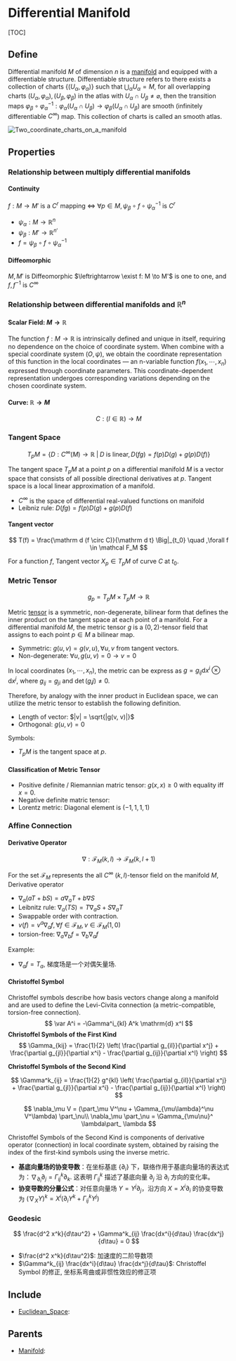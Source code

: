 # Differential Manifold

[TOC]

## Define

Differential manifold $M$ of dimension $n$ is a [manifold](./Manifold.md) and equipped with a differentiable structure. Differentiable structure refers to there exists a collection of charts $\{(U_\alpha, \varphi_\alpha)\}$ such that $\bigcup_{\alpha}U_{\alpha}=M$, for all overlapping charts $(U_{\alpha},\varphi_{\alpha}), (U_{\beta},\varphi_{\beta})$ in the atlas with $U_{\alpha}\cap U_{\beta}\neq\varnothing$, then the transition maps $\varphi_{\beta}\circ\varphi_{\alpha}^{-1}:\varphi_{\alpha}(U_{\alpha}\cap U_{\beta})\to\varphi_{\beta}(U_{\alpha}\cap U_{\beta})$ are smooth (infinitely differentiable $C^\infty$) map. This collection of charts is called an smooth atlas.

<img src="./assets/Two_coordinate_charts_on_a_manifold.svg" alt="Two_coordinate_charts_on_a_manifold"  />

## Properties


### Relationship between multiply differential manifolds

#### Continuity

$f: M \to M'$ is a $C^r$ mapping $\Leftrightarrow$ $\forall p \in M, \psi_\beta \circ f \circ \psi_\alpha^{-1}$ is $C^r$

- $\psi_\alpha: M \to \mathbb R^{n}$
- $\psi_\beta: M' \to \mathbb R^{n'}$
- $f = \psi_\beta \circ f \circ \psi_\alpha^{-1}$

#### Diffeomorphic

$M, M'$ is Diffeomorphic $\leftrightarrow \exist f: M \to M'$ is one to one, and $f, f^{-1}$ is $C^{\infty}$

### Relationship between differential manifolds and $\mathbb R^n$

#### Scalar Field: $M \to \mathbb R$

The function $f: M \to \mathbb R$ is intrinsically defined and unique in itself, requiring no dependence on the choice of coordinate system. When combine with a special coordinate system $(O, \psi)$, we obtain the coordinate representation of this function in the local coordinates — an n-variable function $f (x_1, \cdots, x_n)$ expressed through coordinate parameters. This coordinate-dependent representation undergoes corresponding variations depending on the chosen coordinate system.

#### Curve: $\mathbb R \to M$

$$
C: (I \in \mathbb R) \to M
$$

### Tangent Space

$$
T_pM = \left\{D:C^\infty (M) \to \mathbb R \;\Big|\; D \text{ is linear}, D(fg) = f(p) D(g) + g(p) D(f)  \right\}
$$

The tangent space $T_p M$ at a point $p$ on a differential manifold $M$ is a vector space that consists of all possible directional derivatives at $p$. Tangent space is a local linear approximation of a manifold.

- $C^{\infty}$  is the space of differential real-valued functions on manifold
- Leibniz rule: $D(fg) = f(p) D(g) + g(p) D(f)$

#### Tangent vector

$$
T(f) = \frac{\mathrm d (f \circ C)}{\mathrm d t} \Big|_{t_0}  \quad ,\forall f \in \mathcal F_M
$$

For a function $f$, Tangent vector $X_p \in T_p M$ of curve $C$ at $t_0$.

### Metric Tensor

$$
g_p = T_p M \times T_p M \to \mathbb R
$$

Metric [tensor](./Tensor.md) is a symmetric, non-degenerate, bilinear form that defines the inner product on the tangent space at each point of a manifold. For a differential manifold $M$, the metric tensor $g$ is a $(0, 2)$-tensor field that assigns to each point $p \in M$ a bilinear map.

- Symmetric: $g(u, v) = g(v, u), \forall u, v$ from tangent vectors.
- Non-degenerate: $\forall u, g(u, v) = 0 \rightarrow v = 0$

In local coordinates $(x_1, \cdots, x_n)$, the metric can be express as $g = g_{ij} \mathrm d x^i \otimes \mathrm d x^j$, where $g_{ij} = g_{ji}$ and $\det(g_ij) \neq 0$.

Therefore, by analogy with the inner product in Euclidean space, we can utilize the metric tensor to establish the following definition.

- Length of vector: $|v| = \sqrt{|g(v, v)|}$
- Orthogonal: $g(u, v) = 0$

Symbols:
- $T_p M$ is the tangent space at $p$.

#### Classification of Metric Tensor

- Positive definite / Riemannian matric tensor: $g(x, x) \ge 0$ with equality iff $x = 0$.
- Negative definite matric tensor:
- Lorentz metric: Diagonal element is $(-1, 1, 1, 1)$

### Affine Connection

#### Derivative Operator

$$
\nabla: \mathcal F_M(k, l) \to \mathcal F_M(k, l + 1)
$$

For the set $\mathcal F_M$ represents the all $C^\infty \ (k, l)$-tensor field on the manifold $M$, Derivative operator

- $\nabla_a (a T + b S) = a \nabla_a T + b \nabla S$
- Leibnitz rule: $\nabla_a (TS) = T \nabla_a S + S \nabla_a T$
- Swappable order with contraction.
- $v(f) = v^a \nabla_a f , \forall f \in \mathcal F_M, v \in \mathcal F_M (1, 0)$
- torsion-free: $\nabla_a \nabla_b f = \nabla_b \nabla_a f$

Example:

- $\nabla_a f = T_a$, 梯度场是一个对偶矢量场.

#### Christoffel Symbol

Christoffel symbols describe how basis vectors change along a manifold and are used to define the Levi-Civita connection (a metric-compatible, torsion-free connection).
$$
\var A^i = -\Gamma^i_{kl} A^k \mathrm{d} x^l
$$
**Christoffel Symbols of the First Kind**
$$
\Gamma_{kij} = \frac{1}{2} \left( \frac{\partial g_{il}}{\partial x^j} + \frac{\partial g_{jl}}{\partial x^i} - \frac{\partial g_{ij}}{\partial x^l} \right)
$$

**Christoffel Symbols of the Second Kind** 

$$
\Gamma^k_{ij} = \frac{1}{2} g^{kl} \left( \frac{\partial g_{il}}{\partial x^j} + \frac{\partial g_{jl}}{\partial x^i} - \frac{\partial g_{ij}}{\partial x^l} \right)
$$

$$
\nabla_\mu V = (\part_\mu V^\nu + \Gamma_{\mu\lambda}^\nu V^\lambda) \part_\nu\\
\nabla_\mu \part_\nu = \Gamma_{\mu\nu}^ \lambda\part_ \lambda
$$

Christoffel Symbols of the Second Kind is components of derivative operator (connection) in local coordinate system, obtained by raising the index of the first-kind symbols using the inverse metric.

- **基底向量场的协变导数**：在坐标基底 $\{\partial_i\}$ 下，联络作用于基底向量场的表达式为：$\nabla_{\partial_i} \partial_j = \Gamma^k_{ij} \partial_k$. 这表明 $\Gamma^k_{ij}$ 描述了基底向量 $\partial_j$ 沿 $\partial_i$ 方向的变化率。
- **协变导数的分量公式**：对任意向量场 $Y = Y^j \partial_j$，沿方向 $X = X^i \partial_i$ 的协变导数为 $(\nabla_X Y)^k = X^i \left( \partial_i Y^k + \Gamma^k_{ij} Y^j \right)$


### Geodesic

$$
\frac{d^2 x^k}{d\tau^2} + \Gamma^k_{ij} \frac{dx^i}{d\tau} \frac{dx^j}{d\tau} = 0
$$

- $\frac{d^2 x^k}{d\tau^2}$: 加速度的二阶导数项
- $\Gamma^k_{ij} \frac{dx^i}{d\tau} \frac{dx^j}{d\tau}$: Christoffel Symbol 的修正, 坐标系弯曲或非惯性效应的修正项

## Include

- [Euclidean_Space](./Euclidean_Space.md): 

## Parents

- [Manifold](./Manifold.md): 

